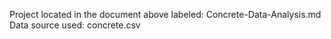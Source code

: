 Project located in the document above labeled: Concrete-Data-Analysis.md
Data source used: concrete.csv
